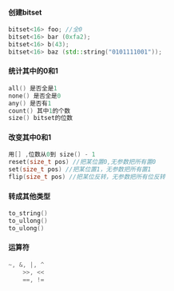 #### 创建bitset

```cpp
bitset<16> foo; //全0
bitset<16> bar (0xfa2);
bitset<16> b(43);
bitset<16> baz (std::string("0101111001"));
```

#### 统计其中的0和1

```cpp
all() 是否全是1
none() 是否全是0
any() 是否有1
count() 其中1的个数
size() bitset的位数
```
#### 改变其中0和1
```cpp
用[] ,位数从0到 size() - 1
reset(size_t pos) //把某位置0,无参数把所有置0
set(size_t pos) //把某位置1，无参数把所有置1
flip(size_t pos) //把某位反转，无参数把所有位反转
```
#### 转成其他类型
```cpp
to_string()
to_ullong()
to_ulong()
```

#### 运算符

```cpp
~, &, |, ^
    >>, <<
    ==, !=
```

